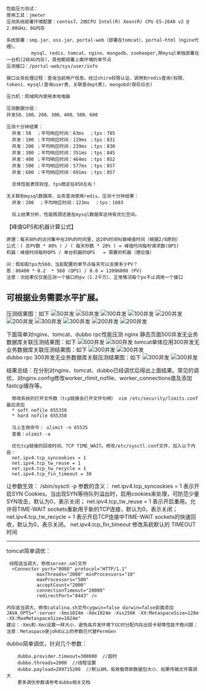   
    
    性能压力测试：
    使用工具：jmeter
    压测系统部署环境配置：centos7、2核CPU Intel(R) Xeon(R) CPU E5-2640 v2 @ 2.00GHz、8G内存
  
    系统部署：smp.jar、oss.jar、portal-web（部署在tomcat）、portal-html（nginx代理）。
             mysql、redis、tomcat、nginx、mongodb、zookeeper,除mysql单独部署在一台机(2核4G内存)，其他都部署上面环境的单节点
    压测接口：/portal-web/sys/user/info
  
    接口业务处理过程：查询当前用户信息。经过shiro权限认证、调用到redis查询(权限、token)、mysql(查询user表、关联查dept表)、mongobd(保存日志)
                      
    压力机：局域网内使用本地电脑
  
    压测数据分组：
    并发50、100、200、300、400、500、600
  
    压测十分钟结果：
      并发：50  ；平均响应时间：63ms  ；tps：785
      并发：100 ；平均响应时间：119ms ；tps：831
      并发：200 ；平均响应时间：239ms ；tps：830
      并发：300 ；平均响应时间：351ms ；tps：845
      并发：400 ；平均响应时间：464ms ；tps：852
      并发：500 ；平均响应时间：577ms ；tps：857
      并发：600 ；平均响应时间：691ms ；tps：857
      
      总体性能表现较佳、tps稳定在850左右！
      
    无关联到mysql数据库、业务查询使用redis、压测十分钟结果：
      并发：200  ；平均响应时间：123ms  ；tps：1603   
      
      综上结果分析、性能瓶颈还是在mysql数据库这块有优化空间。

【峰值QPS和机器计算公式】

	原理：每天80%的访问集中在20%的时间里，这20%时间叫做峰值时间（根据2/8原则）
	公式：( 总PV数 * 80% ) / ( 每天秒数 * 20% ) = 峰值时间每秒请求数(QPS)
	机器：峰值时间每秒QPS / 单台机器的QPS   = 需要的机器（理论值）

	问：假如取tps为560，当前配置的单节点每天可以支撑多少PV？
	答：86400 * 0.2  * 560 (QPS) / 0.8 = 12096000 (PV)
	注意：次结果仅仅是压测一个接口的pv（1.2千万）、正常情况每个pv不止调用一个接口

 可根据业务需要水平扩展。 
---------------------

 
压测结果图：如下
![50并发](https://github.com/3zamn/ABTestImage/blob/master/kingMicro/50_1.png) 
![50并发](https://github.com/3zamn/ABTestImage/blob/master/kingMicro/50_2.png) 
![100并发](https://github.com/3zamn/ABTestImage/blob/master/kingMicro/100_1.png) 
![100并发](https://github.com/3zamn/ABTestImage/blob/master/kingMicro/100_2.png)
![200并发](https://github.com/3zamn/ABTestImage/blob/master/kingMicro/200_1.png)
![200并发](https://github.com/3zamn/ABTestImage/blob/master/kingMicro/200_2.png)
![300并发](https://github.com/3zamn/ABTestImage/blob/master/kingMicro/300_1.png)
![300并发](https://github.com/3zamn/ABTestImage/blob/master/kingMicro/300_2.png)
![200并发](https://github.com/3zamn/ABTestImage/blob/master/kingMicro/200%E6%97%A0%E6%95%B0%E6%8D%AE%E5%BA%93_1.png)
![200并发](https://github.com/3zamn/ABTestImage/blob/master/kingMicro/200%E6%97%A0%E6%95%B0%E6%8D%AE%E5%BA%93_2.png)

下面简单对nginx、tomcat、dubbo rpc性能压测
 nginx 静态页面500并发无业务数据库关联压测结果图：如下
![500并发](https://github.com/3zamn/ABTestImage/blob/master/nginx%E9%9D%99%E6%80%81%E9%A1%B5%E5%8E%8B%E6%B5%8B500%E5%B9%B6%E5%8F%91.jpg) 
![500并发](https://github.com/3zamn/ABTestImage/blob/master/nginx%E9%9D%99%E6%80%81%E9%A1%B5%E5%8E%8B%E6%B5%8B500%E5%B9%B6%E5%8F%911.jpg) 
 tomcat单体应用300并发无业务数据库关联压测结果图：如下
![300并发](https://github.com/3zamn/ABTestImage/blob/master/2%E6%A0%B8CPU_%E5%8D%95%E4%BD%93%E5%BA%94%E7%94%A8%E6%97%A0%E5%85%B3%E8%81%94%E6%95%B0%E6%8D%AE%E5%BA%93300%E5%B9%B6%E5%8F%91.png) 
![300并发](https://github.com/3zamn/ABTestImage/blob/master/2%E6%A0%B8CPU_%E5%8D%95%E4%BD%93%E5%BA%94%E7%94%A8%E6%97%A0%E5%85%B3%E8%81%94%E6%95%B0%E6%8D%AE%E5%BA%93300%E5%B9%B6%E5%8F%911.png)  
 dubbo rpc 300并发无业务数据库关联压测结果图：如下
![300并发](https://github.com/3zamn/ABTestImage/blob/master/2%E6%A0%B8CPU_dubbo%E6%97%A0%E5%85%B3%E8%81%94%E6%95%B0%E6%8D%AE%E5%BA%93300%E5%B9%B6%E5%8F%91.png) 
![300并发](https://github.com/3zamn/ABTestImage/blob/master/2%E6%A0%B8CPU_dubbo%E6%97%A0%E5%85%B3%E8%81%94%E6%95%B0%E6%8D%AE%E5%BA%93300%E5%B9%B6%E5%8F%911.png)  
 
 结果总结：在分别对nginx、tomcat、dubbo已经调优后得出上面结果。常见的调优、对nginx.config修改worker_rlimit_nofile、worker_connections值及添加fastcgi缓存等。
        
      修改系统的打开文件数（tcp链接会打开文件句柄） vim /etc/security/limits.conf 最后添加 
      * soft nofile 655350
      * hard nofile 655350 
      
      马上生效命令： ulimit -n 65535
      查看：ulimit -a  
      
      优化tcp链接的回收时间、TCP TIME_WAIT。修改/etc/sysctl.conf文件，加入以下内容：
      net.ipv4.tcp_syncookies = 1
      net.ipv4.tcp_tw_reuse = 1
      net.ipv4.tcp_tw_recycle = 1
      net.ipv4.tcp_fin_timeout = 30
      
让参数生效： /sbin/sysctl -p
参数的含义：
net.ipv4.tcp_syncookies = 1 表示开启SYN Cookies。当出现SYN等待队列溢出时，启用cookies来处理，可防范少量SYN攻击，默认为0，表示关闭；
net.ipv4.tcp_tw_reuse = 1 表示开启重用。允许将TIME-WAIT sockets重新用于新的TCP连接，默认为0，表示关闭；
net.ipv4.tcp_tw_recycle = 1 表示开启TCP连接中TIME-WAIT sockets的快速回收，默认为0，表示关闭。
net.ipv4.tcp_fin_timeout 修改系統默认的 TIMEOUT 时间

---------------------

	
tomcat简单调优：
	
	 线程适当调大，修改server.xml文件
      <Connector port="8088" protocol="HTTP/1.1"
			   maxThreads="2000" minProcessors="10"
			   maxProcessors="500"
               acceptCount="2000"
               connectionTimeout="20000"
               redirectPort="8443" />
	       
	内存适当调大，修改catalina.sh文件cygwin=false darwin=false前面添加
	JAVA_OPTS="-server -Xms1024m -Xmx1024m -Xss256K -XX:MetaspaceSize=128m -XX:MaxMetaspaceSize=1024m"
	建议：-Xms和-Xms设置一样大小、避免高并发环境下GC时分配内存出现卡顿等性能不稳问题；
	注意：Metaspace是jdk8以上的参数已代替PermGen 

dubbo简单调优，针对几个参数：

        dubbo.provider.timeout=300000  //超时
        dubbo.threads=2000  //线程设置
        dubbo.payload=209715200  //默认8M。有效载荷即数据包大小、如果传输文件需调大
        更多调优参数请参考dubbo相关文档

    
